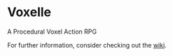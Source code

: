 # Voxelle
A Procedural Voxel Action RPG

For further information, consider checking out the [wiki](https://github.com/ihave13digits/Voxelle/wiki/Home).
